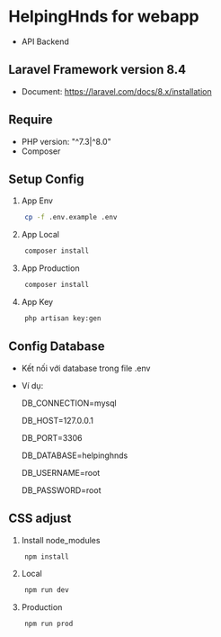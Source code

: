 # HelpingHnds for webapp

- API Backend

## Laravel Framework version 8.4
- Document: https://laravel.com/docs/8.x/installation
## Require

- PHP version: "^7.3|^8.0"
- Composer
## Setup Config

1. App Env
```bash
    cp -f .env.example .env
```
2. App Local
```bash
    composer install
```
3. App Production
```bash
    composer install
```
4. App Key
```bash
    php artisan key:gen
```
## Config Database

- Kết nối với database trong file .env

- Ví dụ:

    DB_CONNECTION=mysql

    DB_HOST=127.0.0.1

    DB_PORT=3306

    DB_DATABASE=helpinghnds

    DB_USERNAME=root

    DB_PASSWORD=root
## CSS adjust
1. Install node_modules

```bash
    npm install
```
2. Local

```bash
    npm run dev
```

3. Production

```bash
    npm run prod
```
